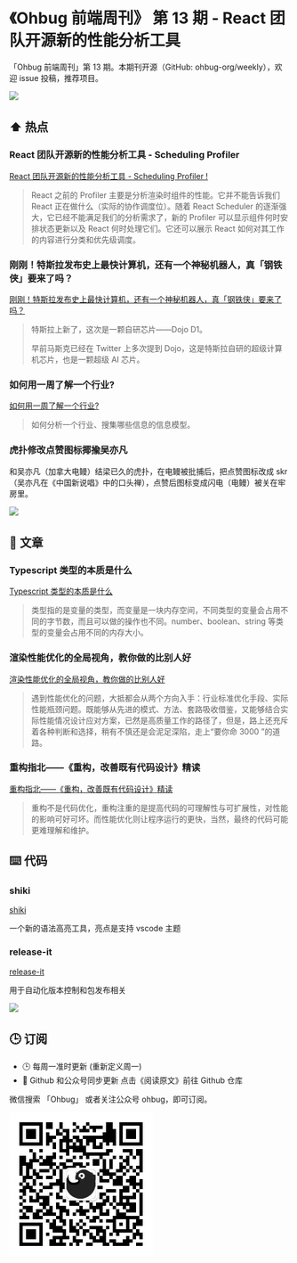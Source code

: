 # 《Ohbug 前端周刊》 第 13 期 - React 团队开源新的性能分析工具

「Ohbug 前端周刊」第 13 期。本期刊开源（GitHub: ohbug-org/weekly），欢迎 issue 投稿，推荐项目。

![](https://images.unsplash.com/photo-1625111970819-5f32ac1885c3?ixid=MnwxMjA3fDB8MHxwaG90by1wYWdlfHx8fGVufDB8fHx8&ixlib=rb-1.2.1&auto=format&fit=crop&w=2102&q=80)

## ⬆️ 热点

### React 团队开源新的性能分析工具 - Scheduling Profiler

[React 团队开源新的性能分析工具 - Scheduling Profiler !](https://mp.weixin.qq.com/s?__biz=Mzg2NDAzMjE5NQ==&mid=2247490870&idx=1&sn=dd6476fc9414b8596e1f11b2fd672bc5&utm_source=tuicool&utm_medium=referral)

> React 之前的 Profiler 主要是分析渲染时组件的性能。它并不能告诉我们 React 正在做什么（实际的协作调度位）。随着 React Scheduler 的逐渐强大，它已经不能满足我们的分析需求了，新的 Profiler 可以显示组件何时安排状态更新以及 React 何时处理它们。它还可以展示 React 如何对其工作的内容进行分类和优先级调度。

### 刚刚！特斯拉发布史上最快计算机，还有一个神秘机器人，真「钢铁侠」要来了吗？

[刚刚！特斯拉发布史上最快计算机，还有一个神秘机器人，真「钢铁侠」要来了吗？](https://www.ifanr.com/1435680)

> 特斯拉上新了，这次是一颗自研芯片——Dojo D1。
>
> 早前马斯克已经在 Twitter 上多次提到 Dojo，这是特斯拉自研的超级计算机芯片，也是一颗超级 AI 芯片。

### 如何用一周了解一个行业?

[如何用一周了解一个行业?](https://www.huxiu.com/article/446811.html)

> 如何分析一个行业、搜集哪些信息的信息模型。

### 虎扑修改点赞图标揶揄吴亦凡

和吴亦凡（加拿大电鳗）结梁已久的虎扑，在电鳗被批捕后，把点赞图标改成 skr（吴亦凡在《中国新说唱》中的口头禅），点赞后图标变成闪电（电鳗）被关在牢房里。

![](https://www.yuque.com/api/filetransfer/images?url=https%3A%2F%2Fupload-images.jianshu.io%2Fupload_images%2F5089-56205cb2f8cfbcc3.png%3FimageMogr2%2Fauto-orient%2Fstrip%257CimageView2%2F2%2Fw%2F1240&sign=5b830336a1e9f569d9fb71d5bfd0d803a0c3775c59313efa812250452403906b)

###

## 📝 文章

### Typescript 类型的本质是什么

[Typescript 类型的本质是什么](https://mp.weixin.qq.com/s/0TfEtcNuASz1R_epelyexw)

> 类型指的是变量的类型，而变量是一块内存空间，不同类型的变量会占用不同的字节数，而且可以做的操作也不同。number、boolean、string 等类型的变量会占用不同的内存大小。

### 渲染性能优化的全局视角，教你做的比别人好

[渲染性能优化的全局视角，教你做的比别人好](https://mp.weixin.qq.com/s/lHeSXC963L7hIDKo18HR8w)

> 遇到性能优化的问题，大抵都会从两个方向入手：行业标准优化手段、实际性能瓶颈问题。既能够从先进的模式、方法、套路吸收借鉴，又能够结合实际性能情况设计应对方案，已然是高质量工作的路径了，但是，路上还充斥着各种判断和选择，稍有不慎还是会泥足深陷，走上“要你命 3000 ”的道路。

### 重构指北——《重构，改善既有代码设计》精读

[重构指北——《重构，改善既有代码设计》精读](https://mp.weixin.qq.com/s/ciKbBI0EKsM_TqKiicAocQ)

> 重构不是代码优化，重构注重的是提高代码的可理解性与可扩展性，对性能的影响可好可坏。而性能优化则让程序运行的更快，当然，最终的代码可能更难理解和维护。

## ⌨️ 代码

### shiki

[shiki](https://github.com/shikijs/shiki)

一个新的语法高亮工具，亮点是支持 vscode 主题

### release-it

[release-it](https://github.com/release-it/release-it)

用于自动化版本控制和包发布相关

![](https://github.com/release-it/release-it/raw/master/docs/assets/release-it.svg?raw=true)

## 🕒 订阅

- 🕒 每周一准时更新 (重新定义周一)
- 👋 Github 和公众号同步更新 点击《阅读原文》前往 Github 仓库

微信搜索 「Ohbug」 或者关注公众号 ohbug，即可订阅。

![](https://raw.githubusercontent.com/ohbug-org/weekly/main/qrcode.jpg)
